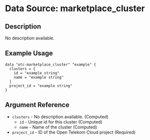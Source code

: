 # Data Source: marketplace_cluster

## Description

No description available.

## Example Usage

```hcl
data "otc-marketplace_cluster" "example" {
  clusters = {
    id = "example string"
    name = "example string"
  }
  project_id = "example string"
}
```

## Argument Reference

- `clusters` - No description available.
  (Computed)
  - `id` - Unique id for this cluster
    (Computed)
  - `name` - Name of the cluster
    (Computed)
- `project_id` - ID of the Open Telekom Cloud project
  (Required)
